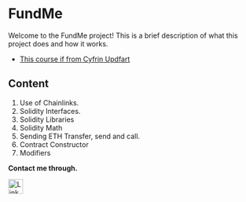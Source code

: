 # FundMe

Welcome to the FundMe project! This is a brief description of what this project does and how it works.

- [This course if from Cyfrin Updfart](https://updraft.cyfrin.io/)

## Content 

1. Use of Chainlinks.
2. Solidity Interfaces.
3. Solidity Libraries
4. Solidity Math
5. Sending ETH Transfer, send and call.
6. Contract Constructor
7. Modifiers


**Contact me through.**

<a href="https://www.linkedin.com/in/vahagnc/" target="_blank">
  <img src="https://upload.wikimedia.org/wikipedia/commons/c/ca/LinkedIn_logo_initials.png" alt="LinkedIn Logo" width="30" />
</a>
